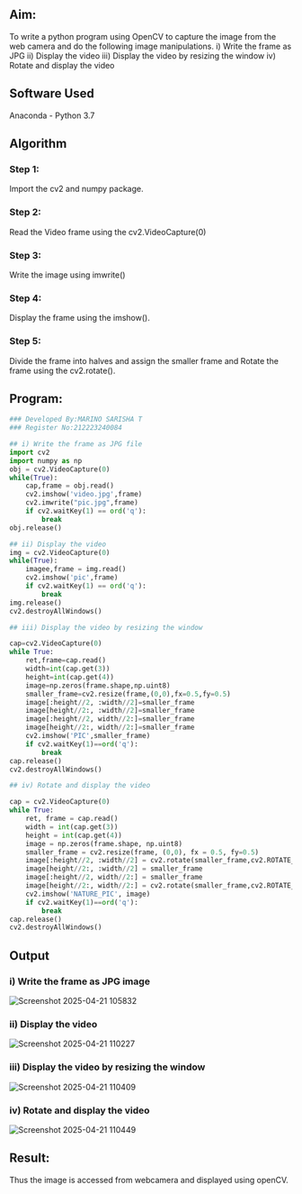 ## Aim:
 
To write a python program using OpenCV to capture the image from the web camera and do the following image manipulations.
i) Write the frame as JPG 
ii) Display the video 
iii) Display the video by resizing the window
iv) Rotate and display the video

## Software Used
Anaconda - Python 3.7
## Algorithm
### Step 1:
Import the cv2 and numpy package.

### Step 2:
Read the Video frame using the cv2.VideoCapture(0)

### Step 3:
Write the image using imwrite()

### Step 4:
Display the frame using the imshow().

### Step 5:
Divide the frame into halves and assign the smaller frame and Rotate the frame using the cv2.rotate().

## Program:
``` Python
### Developed By:MARINO SARISHA T
### Register No:212223240084

## i) Write the frame as JPG file
import cv2
import numpy as np
obj = cv2.VideoCapture(0)
while(True):
    cap,frame = obj.read()
    cv2.imshow('video.jpg',frame)
    cv2.imwrite("pic.jpg",frame)
    if cv2.waitKey(1) == ord('q'):
        break
obj.release()

## ii) Display the video
img = cv2.VideoCapture(0)
while(True):
    imagee,frame = img.read()
    cv2.imshow('pic',frame)
    if cv2.waitKey(1) == ord('q'):
        break
img.release()
cv2.destroyAllWindows()

## iii) Display the video by resizing the window

cap=cv2.VideoCapture(0)
while True:
    ret,frame=cap.read()
    width=int(cap.get(3))
    height=int(cap.get(4))
    image=np.zeros(frame.shape,np.uint8)
    smaller_frame=cv2.resize(frame,(0,0),fx=0.5,fy=0.5)
    image[:height//2, :width//2]=smaller_frame
    image[height//2:, :width//2]=smaller_frame
    image[:height//2, width//2:]=smaller_frame
    image[height//2:, width//2:]=smaller_frame
    cv2.imshow('PIC',smaller_frame)
    if cv2.waitKey(1)==ord('q'):
        break
cap.release()
cv2.destroyAllWindows()

## iv) Rotate and display the video

cap = cv2.VideoCapture(0)
while True:
    ret, frame = cap.read() 
    width = int(cap.get(3))
    height = int(cap.get(4))
    image = np.zeros(frame.shape, np.uint8) 
    smaller_frame = cv2.resize(frame, (0,0), fx = 0.5, fy=0.5)
    image[:height//2, :width//2] = cv2.rotate(smaller_frame,cv2.ROTATE_180)
    image[height//2:, :width//2] = smaller_frame 
    image[:height//2, width//2:] = smaller_frame
    image[height//2:, width//2:] = cv2.rotate(smaller_frame,cv2.ROTATE_180)
    cv2.imshow('NATURE_PIC', image)
    if cv2.waitKey(1)==ord('q'):
        break
cap.release()
cv2.destroyAllWindows()

```
## Output

### i) Write the frame as JPG image
![Screenshot 2025-04-21 105832](https://github.com/user-attachments/assets/6ab9fae6-78bb-493a-bbde-ccc94bc9380d)


### ii) Display the video
![Screenshot 2025-04-21 110227](https://github.com/user-attachments/assets/dc770724-d621-4ee6-87d3-440047412bac)


### iii) Display the video by resizing the window
![Screenshot 2025-04-21 110409](https://github.com/user-attachments/assets/a43f0ae1-81a8-42a5-aa86-4eb04ce82186)


### iv) Rotate and display the video
![Screenshot 2025-04-21 110449](https://github.com/user-attachments/assets/10ae8f54-236e-454e-9db4-a1d90db3377b)


## Result:
Thus the image is accessed from webcamera and displayed using openCV.
